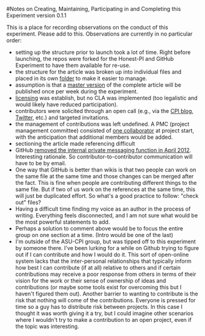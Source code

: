 #Notes on Creating, Maintaining, Participating in and Completing this Experiment
version 0.1.1

This is a place for recording observations on the conduct of this experiment. Please add to this. Observations are currently in no particular order:

- setting up the structure prior to launch took a lot of time. Right before launching, the repos were forked for the Honest-PI and GitHub Experiment to have them available for re-use.
- the structure for the article was broken up into individual files and placed in its own [folder](https://github.com/ASU-CPI/github-experiment/tree/master/article) to make it easier to manage.
- assumption is that a [master version](https://github.com/ASU-CPI/github-experiment/blob/master/article/article.md) of the complete article will be published once per week during the experiment.
- [licensing](https://github.com/ASU-CPI/github-experiment/blob/master/licensing.md) was establish, but no CLA was implemented (too legalistic and would likely have reduced participation). 
- contributors were solicited through an open call (e.g., via the [CPI blog](https://cpi.asu.edu/honest-github-experiment), [Twitter](https://twitter.com/ASU_CPI/statuses/451014461873487872), etc.) and targeted invitations.
- the management of contributions was left undefined. A PMC (project management committee) consisted of [one collaborator](https://github.com/JustinLongo) at project start, with the anticipation that additional members would be added.
- sectioning the article made referencing difficult
- GitHub [removed the internal private messaging function in April 2012](https://github.com/blog/1091-spring-cleaning). Interesting rationale. So contributor-to-contributor communication will have to be by email. 
- One way that GitHub is better than wikis is that two people can work on the same file at the same time and those changes can be merged after the fact. This is fine when people are contributing different things to the same file. But if two of us work on the references at the same time, this will just be duplicated effort. So what's a good practice to follow: "check out" files?
- Having a difficult time finding my voice as an author in the process of writing. Everything feels disconnected, and I am not sure what would be the most powerful statements to add.  
- Perhaps a solution to comment above would be to focus the entire group on one section at a time. (Intro would be one of the last)
- I'm outside of the ASU-CPI group, but was tipped off to this experiment by someone there. I've been lurking for a  while on Github trying to figure out if I can contribute and how I would do it. This sort of open-online system lacks that the inter-personal relationships that typically inform how best I can contribute (if at all) relative to others and if certain contributions may receive a poor response from others in terms of their vision for the work or their sense of ownership of ideas and contributions (or maybe some tools exist for overcoming this but I haven't figured them out). Another barrier to wanting to contribute is the risk that nothing will come of the contributions. Everyone is pressed for time so a guy has to distribute risk between projects. In this case I thought it was worth giving it a try, but I could imagine other scenarios where I wouldn't try to make a contribution to an open project, even if the topic was interesting.